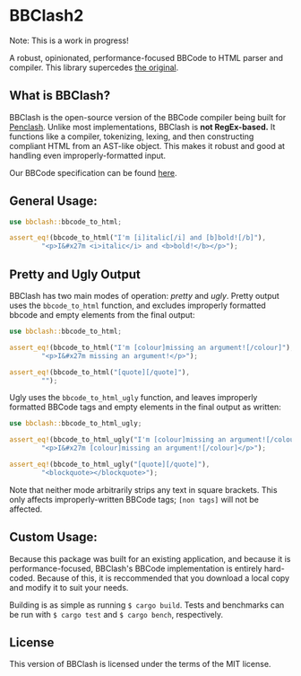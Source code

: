 # BBClash2

Note: This is a work in progress!

A robust, opinionated, performance-focused BBCode to HTML parser and compiler. This library supercedes [the original](https://github.com/EndaHallahan/BBClash/tree/master).

## What is BBClash?

BBClash is the open-source version of the BBCode compiler being built for [Penclash](https://endahallahan.github.io/Penclash-Splash-Site/). Unlike most implementations, BBClash is **not RegEx-based.** It functions like a compiler, tokenizing, lexing, and then constructing compliant HTML from an AST-like object. This makes it robust and good at handling even improperly-formatted input. 

Our BBCode specification can be found [here](https://github.com/EndaHallahan/BBClash2/blob/master/Spec.md).

## General Usage:

```rust
use bbclash::bbcode_to_html;

assert_eq!(bbcode_to_html("I'm [i]italic[/i] and [b]bold![/b]"), 
		"<p>I&#x27m <i>italic</i> and <b>bold!</b></p>");
```

## Pretty and Ugly Output

BBClash has two main modes of operation: *pretty* and *ugly*. Pretty output uses the `bbcode_to_html` function, and excludes improperly formatted bbcode and empty elements from the final output:

```rust
use bbclash::bbcode_to_html;

assert_eq!(bbcode_to_html("I'm [colour]missing an argument![/colour]"), 
		"<p>I&#x27m missing an argument!</p>");

assert_eq!(bbcode_to_html("[quote][/quote]"), 
		"");
```

Ugly uses the `bbcode_to_html_ugly` function, and leaves improperly formatted BBCode tags and empty elements in the final output as written:

```rust
use bbclash::bbcode_to_html_ugly;

assert_eq!(bbcode_to_html_ugly("I'm [colour]missing an argument![/colour]"), 
		"<p>I&#x27m [colour]missing an argument![/colour]</p>");

assert_eq!(bbcode_to_html_ugly("[quote][/quote]"), 
		"<blockquote></blockquote>");
```

Note that neither mode arbitrarily strips any text in square brackets. This only affects improperly-written BBCode tags; `[non tags]` will not be affected.

## Custom Usage:

Because this package was built for an existing application, and because it is performance-focused, BBClash's BBCode implementation is entirely hard-coded. Because of this, it is reccommended that you download a local copy and modify it to suit your needs. 

Building is as simple as running `$ cargo build`. Tests and benchmarks can be run with `$ cargo test` and `$ cargo bench`, respectively.

## License
This version of BBClash is licensed under the terms of the MIT license.
